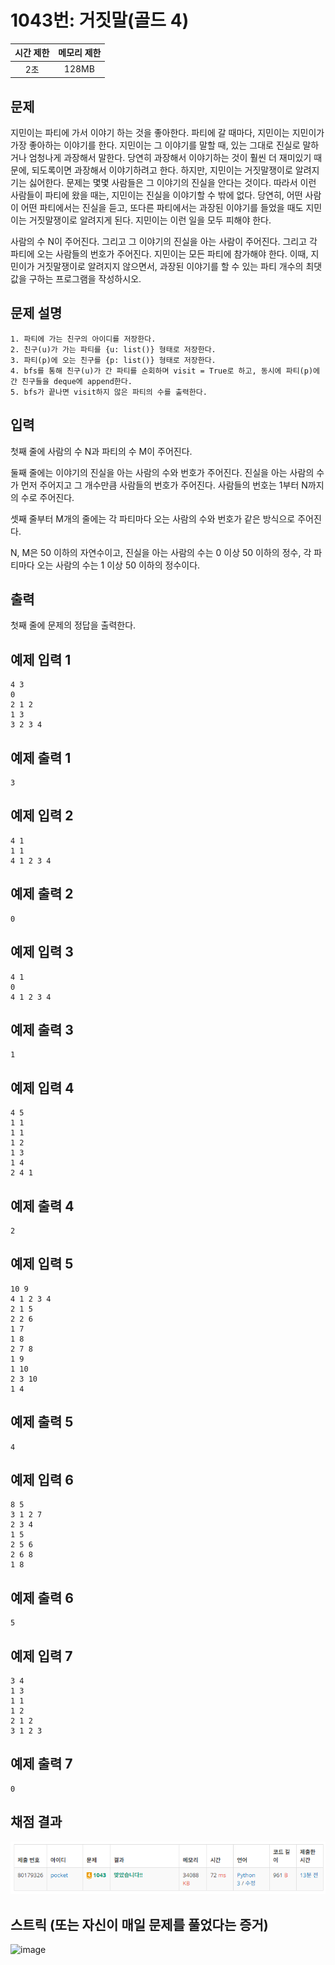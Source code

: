 # 1043번: 거짓말(골드 4)
| 시간 제한 | 메모리 제한 |
|:-----:|:------:|
|  2초   | 128MB  |

## 문제
지민이는 파티에 가서 이야기 하는 것을 좋아한다. 파티에 갈 때마다, 지민이는 지민이가 가장 좋아하는 이야기를 한다. 지민이는 그 이야기를 말할 때, 있는 그대로 진실로 말하거나 엄청나게 과장해서 말한다. 당연히 과장해서 이야기하는 것이 훨씬 더 재미있기 때문에, 되도록이면 과장해서 이야기하려고 한다. 하지만, 지민이는 거짓말쟁이로 알려지기는 싫어한다. 문제는 몇몇 사람들은 그 이야기의 진실을 안다는 것이다. 따라서 이런 사람들이 파티에 왔을 때는, 지민이는 진실을 이야기할 수 밖에 없다. 당연히, 어떤 사람이 어떤 파티에서는 진실을 듣고, 또다른 파티에서는 과장된 이야기를 들었을 때도 지민이는 거짓말쟁이로 알려지게 된다. 지민이는 이런 일을 모두 피해야 한다.

사람의 수 N이 주어진다. 그리고 그 이야기의 진실을 아는 사람이 주어진다. 그리고 각 파티에 오는 사람들의 번호가 주어진다. 지민이는 모든 파티에 참가해야 한다. 이때, 지민이가 거짓말쟁이로 알려지지 않으면서, 과장된 이야기를 할 수 있는 파티 개수의 최댓값을 구하는 프로그램을 작성하시오.

## 문제 설명
```text
1. 파티에 가는 친구의 아이디를 저장한다.
2. 친구(u)가 가는 파티를 {u: list()} 형태로 저장한다.
3. 파티(p)에 오는 친구를 {p: list()} 형태로 저장한다.
4. bfs를 통해 친구(u)가 간 파티를 순회하며 visit = True로 하고, 동시에 파티(p)에 간 친구들을 deque에 append한다.
5. bfs가 끝나면 visit하지 않은 파티의 수를 출력한다.
```

## 입력
첫째 줄에 사람의 수 N과 파티의 수 M이 주어진다.

둘째 줄에는 이야기의 진실을 아는 사람의 수와 번호가 주어진다. 진실을 아는 사람의 수가 먼저 주어지고 그 개수만큼 사람들의 번호가 주어진다. 사람들의 번호는 1부터 N까지의 수로 주어진다.

셋째 줄부터 M개의 줄에는 각 파티마다 오는 사람의 수와 번호가 같은 방식으로 주어진다.

N, M은 50 이하의 자연수이고, 진실을 아는 사람의 수는 0 이상 50 이하의 정수, 각 파티마다 오는 사람의 수는 1 이상 50 이하의 정수이다.

## 출력
첫째 줄에 문제의 정답을 출력한다.


## 예제 입력 1 
```text
4 3
0
2 1 2
1 3
3 2 3 4
```
## 예제 출력 1 
```text
3
```
## 예제 입력 2 
```text
4 1
1 1
4 1 2 3 4
```
## 예제 출력 2
```text
0
```
## 예제 입력 3
```text
4 1
0
4 1 2 3 4
```
## 예제 출력 3
```text
1
```
## 예제 입력 4
```text
4 5
1 1
1 1
1 2
1 3
1 4
2 4 1
```
## 예제 출력 4
```text
2
```
## 예제 입력 5
```text
10 9
4 1 2 3 4
2 1 5
2 2 6
1 7
1 8
2 7 8
1 9
1 10
2 3 10
1 4
```
## 예제 출력 5
```text
4
```
## 예제 입력 6
```text
8 5
3 1 2 7
2 3 4
1 5
2 5 6
2 6 8
1 8
```
## 예제 출력 6
```text
5
```
## 예제 입력 7
```text
3 4
1 3
1 1
1 2
2 1 2
3 1 2 3
```
## 예제 출력 7
```text
0
```

## 채점 결과
![img.png](img.png)

## 스트릭 (또는 자신이 매일 문제를 풀었다는 증거)
![image](https://github.com/algo-idle/algo-study/assets/82014995/5a014e9d-1092-4c9f-a538-754382558d72)
